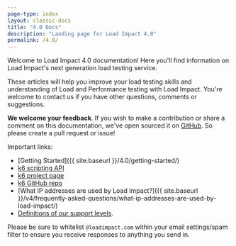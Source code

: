 ```yaml
---
page-type: index
layout: classic-docs
title: "4.0 Docs"
description: "Landing page for Load Impact 4.0"
permalink: /4.0/
---
```

Welcome to Load Impact 4.0 documentation! Here you'll find information on Load Impact's next generation load testing service.

These articles will help you improve your load testing skills and understanding of Load and Performance testing with Load Impact. You're welcome to contact us if you have other questions, comments or suggestions.

**We welcome your feedback**. If you wish to make a contribution or share a comment on this documentation, we've open sourced it on [GitHub](https://github.com/loadimpact/loadimpact-docs). So please create a pull request or issue!

Important links:
- [Getting Started]({{ site.baseurl }}/4.0/getting-started/)
- [k6 scripting API](http://docs.k6.io/docs)
- [k6 project page](https://k6.io/)
- [k6 GitHub repo](https://github.com/loadimpact/k6)
- [What IP addresses are used by Load Impact?]({{ site.baseurl }}/v4/frequently-asked-questions/what-ip-addresses-are-used-by-load-impact/)
- [Definitions of our support levels](https://loadimpact.com/premium-support/).


Please be sure to whitelist `@loadimpact.com` within your email settings/spam filter to ensure you receive responses to anything you send in.
